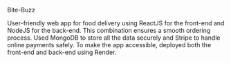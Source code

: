Bite-Buzz

User-friendly web app for food delivery using ReactJS for the front-end and NodeJS for the back-end. This combination ensures a smooth ordering process. Used MongoDB to store all the data securely and Stripe to handle online payments safely. To make the app accessible, deployed both the front-end and back-end using Render.
